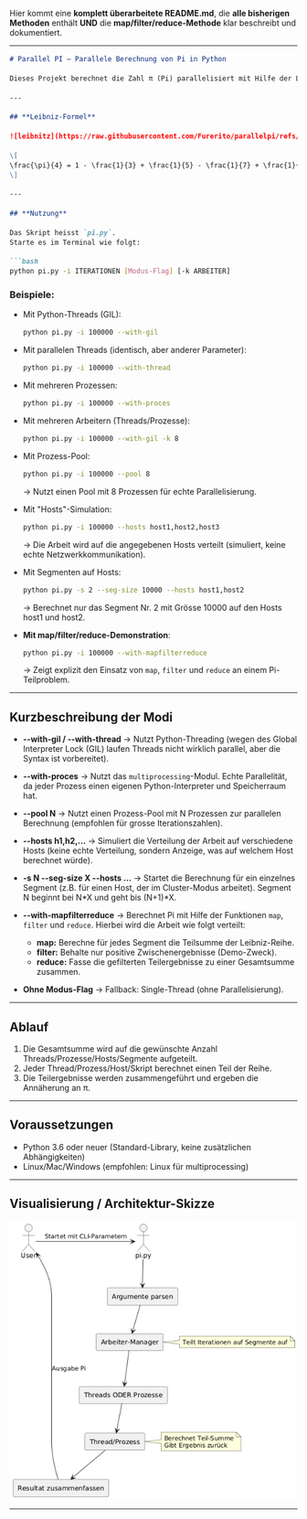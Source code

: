 Hier kommt eine **komplett überarbeitete README.md**, die **alle bisherigen Methoden** enthält **UND** die **map/filter/reduce-Methode** klar beschreibt und dokumentiert.

---

````markdown
# Parallel PI – Parallele Berechnung von Pi in Python

Dieses Projekt berechnet die Zahl π (Pi) parallelisiert mit Hilfe der Leibniz-Reihe. Die Implementierung unterstützt verschiedene Modi: klassische Python-Threads (mit GIL), parallele Threads (theoretisch ohne GIL, aber praktisch identisch), parallele Prozesse, Prozess-Pools, simulierte Verteilung auf mehrere Hosts sowie eine map/filter/reduce-Demonstration.

---

## **Leibniz-Formel**

![leibnitz](https://raw.githubusercontent.com/Furerito/parallelpi/refs/heads/main/leibnitz.png)

\[
\frac{\pi}{4} = 1 - \frac{1}{3} + \frac{1}{5} - \frac{1}{7} + \frac{1}{9} - \cdots = \sum_{k=0}^\infty \frac{(-1)^k}{2k + 1}
\]

---

## **Nutzung**

Das Skript heisst `pi.py`.  
Starte es im Terminal wie folgt:

```bash
python pi.py -i ITERATIONEN [Modus-Flag] [-k ARBEITER]
````

### Beispiele:

* Mit Python-Threads (GIL):

  ```bash
  python pi.py -i 100000 --with-gil
  ```

* Mit parallelen Threads (identisch, aber anderer Parameter):

  ```bash
  python pi.py -i 100000 --with-thread
  ```

* Mit mehreren Prozessen:

  ```bash
  python pi.py -i 100000 --with-proces
  ```

* Mit mehreren Arbeitern (Threads/Prozesse):

  ```bash
  python pi.py -i 100000 --with-gil -k 8
  ```

* Mit Prozess-Pool:

  ```bash
  python pi.py -i 100000 --pool 8
  ```

  → Nutzt einen Pool mit 8 Prozessen für echte Parallelisierung.

* Mit "Hosts"-Simulation:

  ```bash
  python pi.py -i 100000 --hosts host1,host2,host3
  ```

  → Die Arbeit wird auf die angegebenen Hosts verteilt (simuliert, keine echte Netzwerkkommunikation).

* Mit Segmenten auf Hosts:

  ```bash
  python pi.py -s 2 --seg-size 10000 --hosts host1,host2
  ```

  → Berechnet nur das Segment Nr. 2 mit Grösse 10000 auf den Hosts host1 und host2.

* **Mit map/filter/reduce-Demonstration**:

  ```bash
  python pi.py -i 100000 --with-mapfilterreduce
  ```

  → Zeigt explizit den Einsatz von `map`, `filter` und `reduce` an einem Pi-Teilproblem.

---

## Kurzbeschreibung der Modi

* **--with-gil / --with-thread**
  → Nutzt Python-Threading (wegen des Global Interpreter Lock (GIL) laufen Threads nicht wirklich parallel, aber die Syntax ist vorbereitet).

* **--with-proces**
  → Nutzt das `multiprocessing`-Modul. Echte Parallelität, da jeder Prozess einen eigenen Python-Interpreter und Speicherraum hat.

* **--pool N**
  → Nutzt einen Prozess-Pool mit N Prozessen zur parallelen Berechnung (empfohlen für grosse Iterationszahlen).

* **--hosts h1,h2,...**
  → Simuliert die Verteilung der Arbeit auf verschiedene Hosts (keine echte Verteilung, sondern Anzeige, was auf welchem Host berechnet würde).

* **-s N --seg-size X --hosts ...**
  → Startet die Berechnung für ein einzelnes Segment (z.B. für einen Host, der im Cluster-Modus arbeitet). Segment N beginnt bei N\*X und geht bis (N+1)\*X.

* **--with-mapfilterreduce**
  → Berechnet Pi mit Hilfe der Funktionen `map`, `filter` und `reduce`. Hierbei wird die Arbeit wie folgt verteilt:

  * **map:** Berechne für jedes Segment die Teilsumme der Leibniz-Reihe.
  * **filter:** Behalte nur positive Zwischenergebnisse (Demo-Zweck).
  * **reduce:** Fasse die gefilterten Teilergebnisse zu einer Gesamtsumme zusammen.

* **Ohne Modus-Flag**
  → Fallback: Single-Thread (ohne Parallelisierung).

---

## Ablauf

1. Die Gesamtsumme wird auf die gewünschte Anzahl Threads/Prozesse/Hosts/Segmente aufgeteilt.
2. Jeder Thread/Prozess/Host/Skript berechnet einen Teil der Reihe.
3. Die Teilergebnisse werden zusammengeführt und ergeben die Annäherung an π.

---

## Voraussetzungen

* Python 3.6 oder neuer (Standard-Library, keine zusätzlichen Abhängigkeiten)
* Linux/Mac/Windows (empfohlen: Linux für multiprocessing)

---

## Visualisierung / Architektur-Skizze

![diagramm](https://raw.githubusercontent.com/Furerito/parallelpi/refs/heads/main/diagram.png)

---
